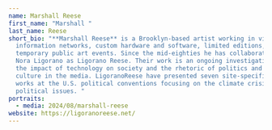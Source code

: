 ```yaml
---
name: Marshall Reese
first_name: "Marshall "
last_name: Reese
short_bio: "**Marshall Reese** is a Brooklyn-based artist working in video,
  information networks, custom hardware and software, limited editions, and
  temporary public art events. Since the mid-eighties he has collaborated with
  Nora Ligorano as Ligorano Reese. Their work is an ongoing investigation into
  the impact of technology on society and the rhetoric of politics and visual
  culture in the media. LigoranoReese have presented seven site-specific public
  works at the U.S. political conventions focusing on the climate crisis and
  political issues. "
portraits:
  - media: 2024/08/marshall-reese
website: https://ligoranoreese.net/
---
```

